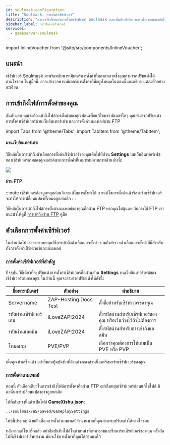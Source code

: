 ```yaml
---
id: soulmask-configuration
title: "Soulmask: การตั้งค่าเซิร์ฟเวอร์"
description: "สำรวจวิธีปรับแต่งการตั้งค่าเซิร์ฟเวอร์ Soulmask และเพิ่มประสิทธิภาพการตั้งค่าเกมเพลย์เพื่อประสบการณ์การเล่นเกมที่ตรงใจ → เรียนรู้เพิ่มเติมตอนนี้"
sidebar_label: การตั้งค่าเซิร์ฟเวอร์
services:
  - gameserver-soulmask
---
```


import InlineVoucher from '@site/src/components/InlineVoucher';

## แนะนำ

เซิร์ฟเวอร์ Soulmask มาพร้อมกับพารามิเตอร์การตั้งค่าที่หลากหลายซึ่งคุณสามารถปรับแต่งได้ตามใจชอบ ในคู่มือนี้ เราจะสำรวจพารามิเตอร์การตั้งค่าที่มีอยู่ทั้งหมดในตอนนี้และอธิบายแต่ละตัวอย่างละเอียด

<InlineVoucher />

## การเข้าถึงไฟล์การตั้งค่าของคุณ

อันดับแรก คุณจะต้องเข้าถึงไฟล์การตั้งค่าของคุณก่อนเพื่อแก้ไขพารามิเตอร์ใดๆ คุณสามารถปรับแต่งการตั้งค่าเซิร์ฟเวอร์ผ่านเว็บอินเทอร์เฟซ และการตั้งค่าเกมเพลย์ผ่าน FTP

import Tabs from '@theme/Tabs';
import TabItem from '@theme/TabItem';

<Tabs>
<TabItem value="settings" label="ผ่านเว็บอินเทอร์เฟซ" default>

#### ผ่านเว็บอินเทอร์เฟซ

วิธีหลักในการเข้าถึงตัวเลือกการตั้งค่าเซิร์ฟเวอร์ของคุณคือไปที่ส่วน **Settings** บนเว็บอินเทอร์เฟซของเซิร์ฟเวอร์เกมของคุณและค้นหาการตั้งค่าที่เหมาะสมตามภาพด้านล่างนี้:

![](https://screensaver01.zap-hosting.com/index.php/s/QDPzFgWRrfB49HB/preview)
</TabItem>

<TabItem value="ftp" label="ผ่าน FTP">

#### ผ่าน FTP

:::note
เซิร์ฟเวอร์ต้องถูกหยุดก่อนจึงจะแก้ไขการตั้งค่าได้ การแก้ไขการตั้งค่าแล้วรีสตาร์ทเซิร์ฟเวอร์จะทำให้การเปลี่ยนแปลงทั้งหมดถูกยกเลิก
:::

วิธีหลักในการเข้าถึงไฟล์การตั้งค่าเกมเพลย์ของคุณคือผ่าน FTP หากคุณไม่คุ้นเคยกับการใช้ FTP เราแนะนำให้ดูที่ [การเข้าถึงผ่าน FTP](gameserver-ftpaccess.md) คู่มือ

</TabItem>
</Tabs>

## ตัวเลือกการตั้งค่าเซิร์ฟเวอร์
ในส่วนถัดไป เราจะครอบคลุมวิธีการเข้าถึงตัวเลือกการตั้งค่า รวมถึงสำรวจตัวเลือกการตั้งค่าที่มีสำหรับทั้งการตั้งค่าเซิร์ฟเวอร์และเกมเพลย์

### การตั้งค่าเซิร์ฟเวอร์ที่สำคัญ

ปัจจุบัน วิธีเดียวที่จะปรับแต่งการตั้งค่าเซิร์ฟเวอร์คือผ่านส่วน **Settings** บนเว็บอินเทอร์เฟซของเซิร์ฟเวอร์เกมของคุณ ในส่วนนี้ คุณจะสามารถปรับแต่งได้ดังนี้:

| ชื่อพารามิเตอร์       | ตัวอย่าง               | คำอธิบาย                                             |
| -------------------- | --------------------- | ------------------------------------------------------- | 
| Servername           | ZAP-Hosting Docs Test | ตั้งชื่อสำหรับเซิร์ฟเวอร์ของคุณ                            |
| รหัสผ่านเซิร์ฟเวอร์เกม | iLoveZAP!2024         | ตั้งรหัสผ่านสำหรับเซิร์ฟเวอร์ของคุณ หรือเว้นว่างไว้ถ้าไม่ต้องการ |
| รหัสผ่านแอดมิน       | iLoveZAP!2024         | ตั้งรหัสผ่านสำหรับการเข้าถึงแอดมิน                         |
| โหมดเกม             | PVE/PVP               | เลือกว่าคุณต้องการให้เกมเป็น PVE หรือ PVP                   |

เมื่อคุณทำเสร็จแล้ว อย่าลืมกดปุ่มบันทึกที่ด้านล่างของส่วนนี้และรีสตาร์ทเซิร์ฟเวอร์ของคุณ

### การตั้งค่าเกมเพลย์

ตอนนี้ ตัวเลือกเดียวในการเข้าถึงไฟล์การตั้งค่าคือผ่าน FTP อย่าลืมหยุดเซิร์ฟเวอร์ก่อนแก้ไขไฟล์ มิฉะนั้นการเปลี่ยนแปลงอาจถูกยกเลิก

ไปที่เส้นทางนี้แล้วเปิดไฟล์ **GameXishu.json**:
```
../soulmask/WS/Saved/GameplaySettings
```

ไฟล์นี้ประกอบด้วยตัวเลือกการตั้งค่าเกมเพลย์จำนวนมากที่คุณสามารถปรับแต่งได้ตามใจชอบ

หลังจากแก้ไขเสร็จแล้ว อย่าลืมบันทึกไฟล์ในตำแหน่งที่เหมาะสมและรีสตาร์ทเซิร์ฟเวอร์ของคุณ ครั้งถัดไปที่เซิร์ฟเวอร์เริ่มทำงาน มันจะใช้การตั้งค่าที่คุณได้กำหนดไว้

<InlineVoucher />